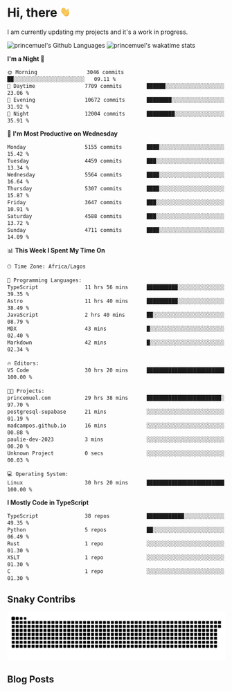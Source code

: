 # Hi, there <img src='/assets/wave.gif' alt='Just saying hello' width='24' height='24' />

<!--
**princemuel/princemuel** is a ✨ _special_ ✨ repository because its `README.md` (this file) appears on your GitHub profile.

Here are some ideas to get you started:

- 🔭 I’m currently working on ...
- 🌱 I’m currently learning ...
- 👯 I’m looking to collaborate on ...
- 🤔 I’m looking for help with ...
- 💬 Ask me about ...
- 📫 How to reach me: ...
- 😄 Pronouns: ...
- ⚡ Fun fact: ...
-->

I am currently updating my projects and it's a work in progress.

![princemuel's Github Languages](https://github-readme-stats.vercel.app/api/top-langs/?username=princemuel&text_color=586069&layout=compact&hide_border=true&title_color=0366d6&count_private=true&include_all_commits=true&theme=tokyonight&show_icons=true)
![princemuel's wakatime stats](https://github-readme-stats.vercel.app/api/wakatime?username=princemuel&text_color=586069&layout=compact&hide_border=true&title_color=0366d6&count_private=true&include_all_commits=true&theme=tokyonight&show_icons=true)

<!--START_SECTION:waka-->
**I'm a Night 🦉** 

```text
🌞 Morning                3046 commits        ██░░░░░░░░░░░░░░░░░░░░░░░   09.11 % 
🌆 Daytime                7709 commits        ██████░░░░░░░░░░░░░░░░░░░   23.06 % 
🌃 Evening                10672 commits       ████████░░░░░░░░░░░░░░░░░   31.92 % 
🌙 Night                  12004 commits       █████████░░░░░░░░░░░░░░░░   35.91 % 
```
📅 **I'm Most Productive on Wednesday** 

```text
Monday                   5155 commits        ████░░░░░░░░░░░░░░░░░░░░░   15.42 % 
Tuesday                  4459 commits        ███░░░░░░░░░░░░░░░░░░░░░░   13.34 % 
Wednesday                5564 commits        ████░░░░░░░░░░░░░░░░░░░░░   16.64 % 
Thursday                 5307 commits        ████░░░░░░░░░░░░░░░░░░░░░   15.87 % 
Friday                   3647 commits        ███░░░░░░░░░░░░░░░░░░░░░░   10.91 % 
Saturday                 4588 commits        ███░░░░░░░░░░░░░░░░░░░░░░   13.72 % 
Sunday                   4711 commits        ████░░░░░░░░░░░░░░░░░░░░░   14.09 % 
```


📊 **This Week I Spent My Time On** 

```text
🕑︎ Time Zone: Africa/Lagos

💬 Programming Languages: 
TypeScript               11 hrs 56 mins      ██████████░░░░░░░░░░░░░░░   39.35 % 
Astro                    11 hrs 40 mins      ██████████░░░░░░░░░░░░░░░   38.49 % 
JavaScript               2 hrs 40 mins       ██░░░░░░░░░░░░░░░░░░░░░░░   08.79 % 
MDX                      43 mins             █░░░░░░░░░░░░░░░░░░░░░░░░   02.40 % 
Markdown                 42 mins             █░░░░░░░░░░░░░░░░░░░░░░░░   02.34 % 

🔥 Editors: 
VS Code                  30 hrs 20 mins      █████████████████████████   100.00 % 

🐱‍💻 Projects: 
princemuel.com           29 hrs 38 mins      ████████████████████████░   97.70 % 
postgresql-supabase      21 mins             ░░░░░░░░░░░░░░░░░░░░░░░░░   01.19 % 
madcampos.github.io      16 mins             ░░░░░░░░░░░░░░░░░░░░░░░░░   00.88 % 
paulie-dev-2023          3 mins              ░░░░░░░░░░░░░░░░░░░░░░░░░   00.20 % 
Unknown Project          0 secs              ░░░░░░░░░░░░░░░░░░░░░░░░░   00.03 % 

💻 Operating System: 
Linux                    30 hrs 20 mins      █████████████████████████   100.00 % 
```

**I Mostly Code in TypeScript** 

```text
TypeScript               38 repos            ████████████░░░░░░░░░░░░░   49.35 % 
Python                   5 repos             ██░░░░░░░░░░░░░░░░░░░░░░░   06.49 % 
Rust                     1 repo              ░░░░░░░░░░░░░░░░░░░░░░░░░   01.30 % 
XSLT                     1 repo              ░░░░░░░░░░░░░░░░░░░░░░░░░   01.30 % 
C                        1 repo              ░░░░░░░░░░░░░░░░░░░░░░░░░   01.30 % 
```




<!--END_SECTION:waka-->

## Snaky Contribs

<img src='/assets/github-snake-dark.svg' alt='Snaky Contributions' />

## Blog Posts

<!-- BLOG-POST-LIST:START -->
<!-- BLOG-POST-LIST:END -->
